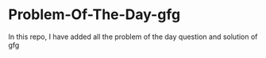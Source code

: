 # Problem-Of-The-Day-gfg
In this repo, I have added all the problem of the day question and solution of gfg
